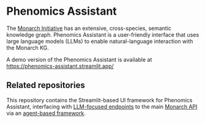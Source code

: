 # Phenomics Assistant

The [Monarch Initiative](https://monarchinitiative.org/) has an extensive, cross-species, semantic knowledge graph. Phenomics Assistant is a user-friendly interface that uses large language models (LLMs) to enable natural-language interaction with the Monarch KG.

A demo version of the Phenomics Assistant is available at https://phenomics-assistant.streamlit.app/

## Related repositories

This repository contains the Streamlit-based UI framework for Phenomics Assistant, interfacing with [LLM-focused endpoints](https://github.com/monarch-initiative/oai-monarch-plugin) to the main [Monarch API](https://api-v3.monarchinitiative.org/v3/docs) via an [agent-based framework](https://github.com/monarch-initiative/agent-smith-ai). 
